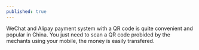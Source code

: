 ```yaml
---
published: true
---
```


WeChat and Alipay payment system with a QR code is quite convenient and popular in China. You just need to scan a QR code probided by the mechants using your mobile, the money is easily transfered.
